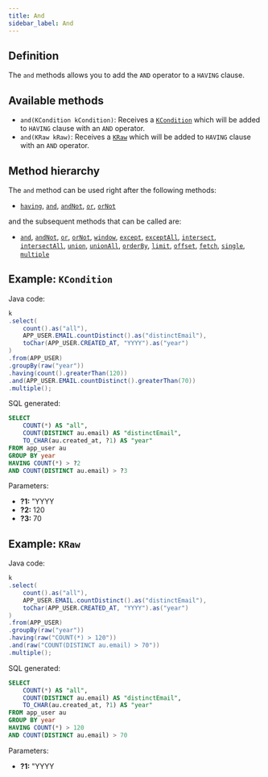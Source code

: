 ```yaml
---
title: And
sidebar_label: And
---
```


## Definition

The `and` methods allows you to add the `AND` operator to a `HAVING` clause.

## Available methods

- `and(KCondition kCondition)`: Receives a [`KCondition`](/docs/misc/kcondition/introduction) which will be added to `HAVING` clause with an `AND` operator.
- `and(KRaw kRaw)`: Receives a [`KRaw`](/docs/misc/select-list-values#7-kraw) which will be added to `HAVING` clause with an `AND` operator.

## Method hierarchy

The `and` method can be used right after the following methods:

- [`having`](/docs/select-statement/having/), [`and`](/docs/select-statement/having/and), [`andNot`](/docs/select-statement/having/and-not), [`or`](/docs/select-statement/having/or), [`orNot`](/docs/select-statement/having/or-not)

and the subsequent methods that can be called are:

- [`and`](/docs/select-statement/having/and), [`andNot`](/docs/select-statement/having/and-not), [`or`](/docs/select-statement/having/or), [`orNot`](/docs/select-statement/having/or-not), [`window`](/docs/select-statement/window/), [`except`](/docs/select-statement/combining/except), [`exceptAll`](/docs/select-statement/combining/except-all), [`intersect`](/docs/select-statement/combining/intersect), [`intersectAll`](/docs/select-statement/combining/intersect-all), [`union`](/docs/select-statement/combining/union), [`unionAll`](/docs/select-statement/combining/union-all), [`orderBy`](/docs/select-statement/order-by/), [`limit`](/docs/select-statement/limit), [`offset`](/docs/select-statement/offset), [`fetch`](/docs/select-statement/fetch/), [`single`](/docs/select-statement/select/), [`multiple`](/docs/select-statement/select/)

## Example: `KCondition`

Java code:

```java
k
.select(
    count().as("all"),
    APP_USER.EMAIL.countDistinct().as("distinctEmail"),
    toChar(APP_USER.CREATED_AT, "YYYY").as("year")
)
.from(APP_USER)
.groupBy(raw("year"))
.having(count().greaterThan(120))
.and(APP_USER.EMAIL.countDistinct().greaterThan(70))
.multiple();
```

SQL generated:

```sql
SELECT
    COUNT(*) AS "all",
    COUNT(DISTINCT au.email) AS "distinctEmail",
    TO_CHAR(au.created_at, ?1) AS "year"
FROM app_user au
GROUP BY year
HAVING COUNT(*) > ?2
AND COUNT(DISTINCT au.email) > ?3
```

Parameters:

- **?1:** "YYYY
- **?2:** 120
- **?3:** 70

## Example: `KRaw`

Java code:

```java
k
.select(
    count().as("all"),
    APP_USER.EMAIL.countDistinct().as("distinctEmail"),
    toChar(APP_USER.CREATED_AT, "YYYY").as("year")
)
.from(APP_USER)
.groupBy(raw("year"))
.having(raw("COUNT(*) > 120"))
.and(raw("COUNT(DISTINCT au.email) > 70"))
.multiple();
```

SQL generated:

```sql
SELECT
    COUNT(*) AS "all",
    COUNT(DISTINCT au.email) AS "distinctEmail",
    TO_CHAR(au.created_at, ?1) AS "year"
FROM app_user au
GROUP BY year
HAVING COUNT(*) > 120
AND COUNT(DISTINCT au.email) > 70
```

Parameters:

- **?1:** "YYYY